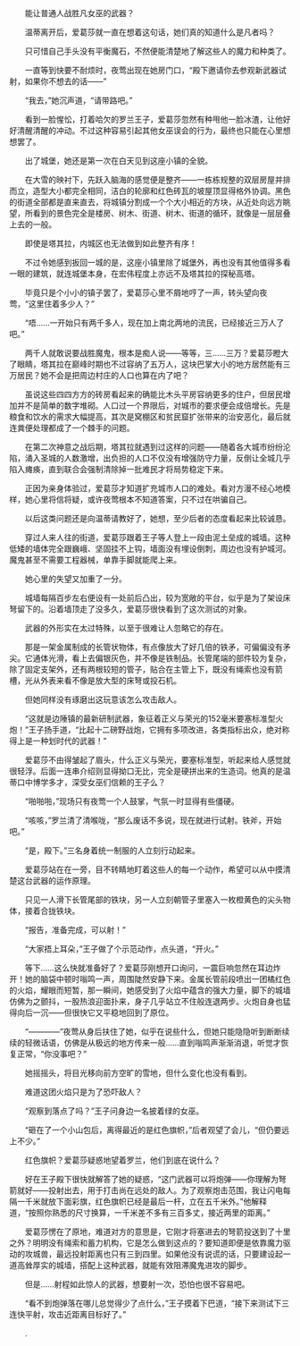 　　能让普通人战胜凡女巫的武器？

　　温蒂离开后，爱葛莎就一直在想着这句话，她们真的知道什么是凡者吗？

　　只可惜自己手头没有平衡魔石，不然便能清楚地了解这些人的魔力和种类了。

　　一直等到快要不耐烦时，夜莺出现在她房门口，“殿下邀请你去参观新武器试射，如果你不想去的话——”

　　“我去，”她沉声道，“请带路吧。”

　　看到一脸惺忪，打着哈欠的罗兰王子，爱葛莎忽然有种甩他一脸冰渣，让他好好清醒清醒的冲动。不过这种容易引起其他女巫误会的行为，最终也只能在心里想想罢了。

　　出了城堡，她还是第一次在白天见到这座小镇的全貌。

　　在大雪的映衬下，先跃入脑海的感觉便是整齐——一栋栋规整的双层房屋并排而立，造型大小都完全相同，洁白的轮廓和红色砖瓦的坡屋顶显得格外协调。黑色的街道全部都是直来直去，将城镇分割成一个个大小相近的方块，从近处向远方眺望，所看到的景色完全是楼房、树木、街道、树木、街道的循环，就像是一层层叠上去的一般。

　　即使是塔其拉，内城区也无法做到如此整齐有序！

　　不过令她感到扳回一城的是，这座小镇里除了城堡外，再也没有其他值得多看一眼的建筑，就连城堡本身，在宏伟程度上亦远不及塔其拉的探秘高塔。

　　毕竟只是个小小的镇子罢了，爱葛莎心里不屑地哼了一声，转头望向夜莺，“这里住着多少人？”

　　“唔……一开始只有两千多人，现在加上南北两地的流民，已经接近三万人了吧。”

　　两千人就敢说要战胜魔鬼，根本是痴人说——等等，三……三万？爱葛莎瞪大了眼睛，塔其拉在巅峰时期也不过容纳了五万人，这块巴掌大小的地方居然能有三万居民？她不会是把周边村庄的人口也算在内了吧？

　　虽说这些四四方方的砖房看起来的确能比木头平房容纳更多的住户，但居民增加并不是简单的数字堆砌。人口过一个界限后，对城市的要求便会成倍增长。先是粮食和饮水的需求大幅提高，其次是窝棚区和贫民窟扩张带来的治安恶化，最后就连粪便处理都成了一个棘手的问题。

　　在第二次神意之战后期，塔其拉就遇到过这样的问题——随着各大城市纷纷沦陷，涌入圣城的人数激增，出负担的人口不仅没有增强防守力量，反倒让全城几乎陷入瘫痪，直到联合会强制清除掉一批难民才将局势稳定下来。

　　正因为亲身体验过，爱葛莎才知道扩充城市人口的难处。看对方漫不经心地模样，她心里将信将疑，或许夜莺根本不知道答案，只不过在哄骗自己。

　　以后这类问题还是向温蒂请教好了，她想，至少后者的态度看起来比较诚恳。

　　穿过人来人往的街道，爱葛莎跟着王子等人登上一段由泥土垒成的城墙。这种低矮的墙体完全跟巍峨、坚固挂不上钩，墙面没有埋设倒刺，周边也没有护城河。魔鬼甚至不需要工程器械，单靠手脚就能爬上来。

　　她心里的失望又加重了一分。

　　城墙每隔百步左右便设有一处前后凸出，较为宽敞的平台，似乎是为了架设床弩留下的。沿着墙顶走了没多久，爱葛莎很快看到了这次测试的对象。

　　武器的外形实在太过特殊，以至于很难让人忽略它的存在。

　　那是一架金属制成的长管状物体，有点像放大了好几倍的铁矛，可偏偏没有矛尖。它通体光滑，看上去偏银灰色，并不像是铁制品。长管尾端的部件较为复杂，除了固定支架外，还有两根较短的管子，贴合在主管上下，既没有绳索也没有箭槽，光从外表来看不像是放大型的床弩或投石机。

　　但她同样没有琢磨出这玩意该怎么攻击敌人。

　　“这就是边陲镇的最新研制武器，象征着正义与荣光的152毫米要塞标准型火炮！”王子扬手道，“比起十二磅野战炮，它拥有多项改进，各类指标出众，绝对称得上是一种划时代的武器！”

　　爱葛莎不由得皱起了眉头，什么正义与荣光，要塞标准型，听起来给人感觉就很轻浮。后面一连串介绍则显得拗口无比，完全是硬拼出来的生造词。他真的是温蒂口中博学多才，深受女巫们信赖的王子么？

　　“啪啪啪，”现场只有夜莺一个人鼓掌，气氛一时显得有些僵硬。

　　“咳咳，”罗兰清了清喉咙，“那么废话不多说，现在就进行试射。铁斧，开始吧。”

　　“是，殿下。”三名身着统一制服的人立刻行动起来。

　　爱葛莎站在在一旁，目不转睛地盯着这些人的每一个动作，希望可以从中摸清楚这台武器的运作原理。

　　只见一人滑下长管尾部的铁块，另一人立刻朝管子里塞入一枚橙黄色的尖头物体，接着合拢铁块。

　　“报告，准备完成，可以射！”

　　“大家捂上耳朵，”王子做了个示范动作，点头道，“开火。”

　　等下……这么快就准备好了？爱葛莎刚想开口询问，一震巨响忽然在耳边炸开！她的脑袋中顿时嗡鸣一声，周围陡然安静下来。金属长管前段喷出一团橘红色的火焰，耀眼而短暂，那一瞬间，她感受到了火焰中蕴含的强大力量，脚下的城墙仿佛为之颤抖，一股热浪迎面扑来，身子几乎站立不住般连退两步。火炮自身也猛得向后一沉——但很快它又平稳地回到了原位。

　　“————”夜莺从身后扶住了她，似乎在说些什么，但她只能隐隐听到断断续续的轻微话语，仿佛是从极远的地方传来一般……直到嗡鸣声渐渐消退，听觉才恢复正常，“你没事吧？”

　　她摇摇头，将目光移向前方空旷的雪地，但什么变化也没有看到。

　　难道这团火焰只是为了恐吓敌人？

　　“观察到落点了吗？”王子问身边一名披着绿的女巫。

　　“砸在了一个小山包后，离得最近的是红色旗帜，”后者观望了会儿，“但仍要远上不少。”

　　红色旗帜？爱葛莎疑惑地望着罗兰，他们到底在说什么？

　　好在王子殿下很快就解答了她的疑惑，“这门武器可以将炮弹——你理解为弩箭就好——投射出去，用于打击尚在远处的敌人。为了观察炮击范围，我让闪电每隔一千米就放下面彩旗，红色旗帜已经是最后一杆，立在五千米外。”他解释道，“按照你熟悉的尺寸换算，一千米差不多有三百多丈，接近两里的距离。”

　　爱葛莎愣在了原地，难道对方的意思是，它刚才将塞进去的弩箭投送到了十里之外？明明没有绳索和蓄力机构，它是怎么做到这点的？要知道即便是依靠魔力驱动的攻城兽，最远投射距离也只有三到四里。如果他没有说谎的话，只要建设起一道高耸厚实的城墙，搭配上这种武器，就能有效阻滞魔鬼进攻的脚步。

　　但是……射程如此惊人的武器，想要射一次，恐怕也很不容易吧。

　　“看不到炮弹落在哪儿总觉得少了点什么，”王子摸着下巴道，“接下来测试下三连快平射，攻击近距离目标好了。”

　　.
